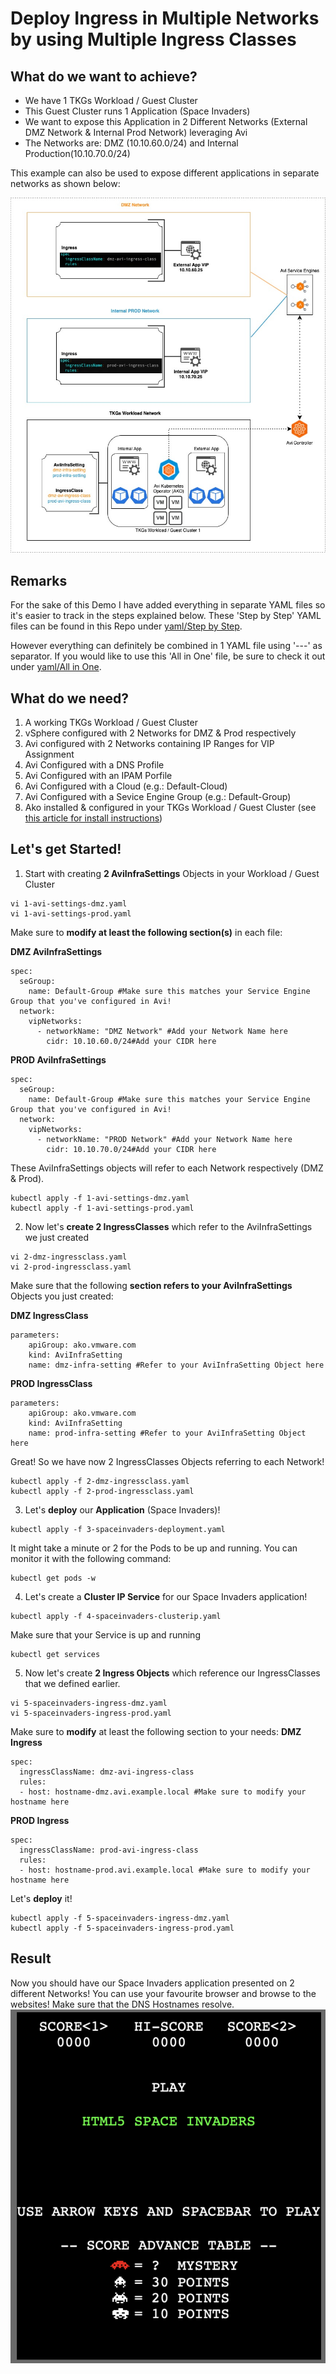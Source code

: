 # Deploy Ingress in Multiple Networks by using Multiple Ingress Classes

## What do we want to achieve?
- We have 1 TKGs Workload / Guest Cluster
- This Guest Cluster runs 1 Application (Space Invaders)
- We want to expose this Application in 2 Different Networks (External DMZ Network & Internal Prod Network) leveraging Avi
- The Networks are: DMZ (10.10.60.0/24) and Internal Production(10.10.70.0/24)

This example can also be used to expose different applications in separate networks as shown below:

![Overview](assets/images/overview.jpg)

## Remarks
For the sake of this Demo I have added everything in separate YAML files so it's easier to track in the steps explained below.
These 'Step by Step' YAML files can be found in this Repo under [yaml/Step by Step](/yaml/step-by-step). 

However everything can definitely be combined in 1 YAML file using '---' as separator. If you would like to use this 'All in One' file, 
be sure to check it out under [yaml/All in One](yaml/all-in-one). 

## What do we need? 
1. A working TKGs Workload / Guest Cluster
2. vSphere configured with 2 Networks for DMZ & Prod respectively
3. Avi configured with 2 Networks containing IP Ranges for VIP Assignment
4. Avi Configured with a DNS Profile
5. Avi Configured with an IPAM Porfile
6. Avi Configured with a Cloud (e.g.: Default-Cloud)
7. Avi Configured with a Sevice Engine Group (e.g.: Default-Group)
8. Ako installed & configured in your TKGs Workload / Guest Cluster (see [this article for install instructions](https://vra4u.com/2022/02/07/tkgs-use-nsx-alb-avi-as-ingress-controller-for-vsphere-with-tanzu/))

## Let's get Started!
1. Start with creating **2 AviInfraSettings** Objects in your Workload / Guest Cluster
```
vi 1-avi-settings-dmz.yaml
vi 1-avi-settings-prod.yaml
```
Make sure to **modify at least the following section(s)** in each file:

**DMZ AviInfraSettings**
```
spec:
  seGroup:
    name: Default-Group #Make sure this matches your Service Engine Group that you've configured in Avi!
  network:
    vipNetworks:
      - networkName: "DMZ Network" #Add your Network Name here
        cidr: 10.10.60.0/24#Add your CIDR here
```
**PROD AviInfraSettings**
```
spec:
  seGroup:
    name: Default-Group #Make sure this matches your Service Engine Group that you've configured in Avi!
  network:
    vipNetworks:
      - networkName: "PROD Network" #Add your Network Name here
        cidr: 10.10.70.0/24#Add your CIDR here
```
These AviInfraSettings objects will refer to each Network respectively (DMZ & Prod).
```
kubectl apply -f 1-avi-settings-dmz.yaml
kubectl apply -f 1-avi-settings-prod.yaml
```

2. Now let's **create 2 IngressClasses** which refer to the AviInfraSettings we just created
```
vi 2-dmz-ingressclass.yaml
vi 2-prod-ingressclass.yaml
```
Make sure that the following **section refers to your AviInfraSettings** Objects you just created:

**DMZ IngressClass**
```
parameters:
    apiGroup: ako.vmware.com
    kind: AviInfraSetting
    name: dmz-infra-setting #Refer to your AviInfraSetting Object here
```
**PROD IngressClass**
```
parameters:
    apiGroup: ako.vmware.com
    kind: AviInfraSetting
    name: prod-infra-setting #Refer to your AviInfraSetting Object here
```
Great! So we have now 2 IngressClasses Objects referring to each Network!
```
kubectl apply -f 2-dmz-ingressclass.yaml
kubectl apply -f 2-prod-ingressclass.yaml
```

3. Let's **deploy** our **Application** (Space Invaders)!
```
kubectl apply -f 3-spaceinvaders-deployment.yaml
```
It might take a minute or 2 for the Pods to be up and running.
You can monitor it with the following command:
```
kubectl get pods -w
```

4. Let's create a **Cluster IP Service** for our Space Invaders application!
```
kubectl apply -f 4-spaceinvaders-clusterip.yaml
```
Make sure that your Service is up and running
```
kubectl get services
```
5. Now let's create **2 Ingress Objects** which reference our IngressClasses that we defined earlier. 
```
vi 5-spaceinvaders-ingress-dmz.yaml
vi 5-spaceinvaders-ingress-prod.yaml
```
Make sure to **modify** at least the following section to your needs:
**DMZ Ingress**
```
spec:
  ingressClassName: dmz-avi-ingress-class 
  rules:
  - host: hostname-dmz.avi.example.local #Make sure to modify your hostname here
```
**PROD Ingress**
```
spec:
  ingressClassName: prod-avi-ingress-class 
  rules:
  - host: hostname-prod.avi.example.local #Make sure to modify your hostname here
```
Let's **deploy** it!
```
kubectl apply -f 5-spaceinvaders-ingress-dmz.yaml
kubectl apply -f 5-spaceinvaders-ingress-prod.yaml
```

## Result
Now you should have our Space Invaders application presented on 2 different Networks! 
You can use your favourite browser and browse to the websites! Make sure that the DNS Hostnames resolve. 
![result](assets/images/spaceinvaders.png)